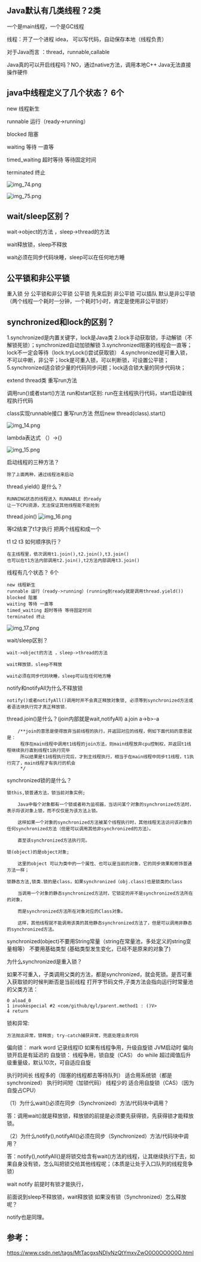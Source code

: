 Java默认有几类线程？2类
---
一个是main线程，一个是GC线程

线程：开了一个进程 idea， 可以写代码，自动保存本地（线程负责）

对于Java而言 ：thread，runnable,callable

Java真的可以开启线程吗？NO，通过native方法，调用本地C++
Java无法直接操作硬件


java中线程定义了几个状态？ 6个
---
new 线程新生

runnable 运行（ready->running）

blocked 阻塞

waiting 等待 一直等
 
timed_waiting 超时等待 等待固定时间

terminated 终止

![img_74.png](img_74.png)

![img_75.png](img_75.png) 



wait/sleep区别？
---
wait->object的方法 ，sleep->thread的方法

wait释放锁，sleep不释放

wait必须在同步代码块睡，sleep可以在任何地方睡

公平锁和非公平锁
---
重入锁 分 公平锁和非公平锁
公平锁 先来后到
非公平锁 可以插队
默认是非公平锁
（两个线程一个耗时一分钟，一个耗时1小时，肯定是使用非公平锁好）

synchronized和lock的区别？
---

1.synchronized是内置关键字，lock是Java类
2.lock手动获取锁，手动解锁（不解锁死锁）；synchronized自动加锁解锁
3.synchronized阻塞的线程会一直等；lock不一定会等待（lock.tryLock()尝试获取锁）
4.synchronized是可重入锁，不可以中断，非公平；lock是可重入锁，可以判断锁，可设置公平锁；
5.synchronized适合锁少量的代码同步问题；lock适合锁大量的同步代码块；


extend thread类 重写run方法

调用run()或者start()方法
run和start区别:
run在主线程执行代码，start启动新线程执行代码

class实现runnable接口 重写run方法
然后new thread(class).start()

![img_14.png](img/img_14.png)

lambda表达式 （）->{}

![img_15.png](img/img_15.png)

启动线程的三种方法？

    除了上面两种，通过线程池来启动

thread.yield() 是什么？

    RUNNING状态的线程进入 RUNNABLE 的ready
    让一下CPU资源，无法保证其他线程能不能抢到

thread.join()
![img_16.png](img/img_16.png)

等t2结束了t1才执行 把两个线程和成一个

t1 t2 t3 如何顺序执行？ 

    在主线程里，依次调用t1.join(),t2.join(),t3.join()
    也可以在t1方法内部调用t2.join(),t2方法内部调用t3.join()

线程有几个状态？ 6个

    new 线程新生
    runnable 运行（ready->running）(running到ready就是调用thread.yield())
    blocked 阻塞
    waiting 等待 一直等
    timed_waiting 超时等待 等待固定时间
    terminated 终止

![img_17.png](img/img_17.png)


wait/sleep区别？

    wait->object的方法 ，sleep->thread的方法

    wait释放锁，sleep不释放

    wait必须在同步代码块睡，sleep可以在任何地方睡

notify和notifyAll为什么不释放锁

    notify()或者notifyAll()调用时并不会真正释放对象锁, 必须等到synchronized方法或者语法块执行完才真正释放锁.

thread.join()是什么？(join内部就是wait,notifyAll)
a.join a->b>-a

        /**join的意思是使得放弃当前线程的执行，并返回对应的线程，例如下面代码的意思就是：
         程序在main线程中调用t1线程的join方法，则main线程放弃cpu控制权，并返回t1线程继续执行直到线程t1执行完毕
         所以结果是t1线程执行完后，才到主线程执行，相当于在main线程中同步t1线程，t1执行完了，main线程才有执行的机会
         */

synchronized锁的是什么？
    
    锁this,锁普通方法，锁当前对象实例;

        Java中每个对象都有一个锁或者称为监视器，当访问某个对象的synchronized方法时，表示将该对象上锁，而不仅仅是为该方法上锁。

        这样如果一个对象的synchronized方法被某个线程执行时，其他线程无法访问该对象的任何synchronized方法（但是可以调用其他非synchronized的方法）。

        直至该synchronized方法执行完。

    锁(object)的是object对象; 

        这里的object 可以为类中的一个属性、也可以是当前的对象，它的同步效果和修饰普通方法一样；

    锁静态方法,锁类.锁的是class，如果synchronized（obj.class)也是锁类的class

        当调用一个对象的静态synchronized方法时，它锁定的并不是synchronized方法所在的对象，

        而是synchronized方法所在对象对应的Class对象。

        这样，其他线程就不能调用该类的其他静态synchronized方法了，但是可以调用非静态的synchronized方法。
    

synchronized(object)不要用String常量（string在常量池，多处定义的string变量相等）
不要用基础类型 (基础类型发生变化，已经不是原来的对象了)

为什么synchronized是重入锁？

如果不可重入，子类调用父类的方法，都是synchronized，就会死锁。是否可重入获取锁的时候判断否是当前线程
打开字节码文件,子类方法会指向运行时常量池的父类方法：
```
0 aload_0
1 invokespecial #2 <com/github/qyl/parent.method1 : ()V>
4 return
```


锁和异常:

    方法抛出异常，锁释放; try-catch捕获异常，兜底处理业务代码

偏向锁：
    mark word 记录线程ID
    如果有线程争用，升级自旋锁
    JVM启动时 偏向锁开启是有延迟的
自旋锁：
    线程争用，锁自旋（CAS） do while 超过阈值后升级重量级，默认10次，可自适应自旋

执行时间长 线程多的（阻塞的线程都去等待队列） 适合用系统锁（都是synchronized）
执行时间短（加锁代码） 线程少的 适合用自旋锁（CAS）（因为自旋占CPU）


（1）为什么wait()必须在同步（Synchronized）方法/代码块中调用？

答：调用wait()就是释放锁，释放锁的前提是必须要先获得锁，先获得锁才能释放锁。

（2）为什么notify(),notifyAll()必须在同步（Synchronized）方法/代码块中调用？

答：notify(),notifyAll()是将锁交给含有wait()方法的线程，让其继续执行下去，如果自身没有锁，怎么叫把锁交给其他线程呢；（本质是让处于入口队列的线程竞争锁）


wait notify 前提时有锁才能执行，

前面说到sleep不释放锁，wait释放锁 如果没有锁（Synchronized）怎么释放呢？

notify也是同理。



参考：
---
https://www.csdn.net/tags/MtTacgxsNDIyNzQtYmxvZwO0O0OO0O0O.html